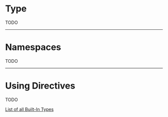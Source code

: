# Type

TODO

___

# Namespaces

TODO

___

# Using Directives

TODO


[List of all Built-In Types](./BuiltInTypes.md)